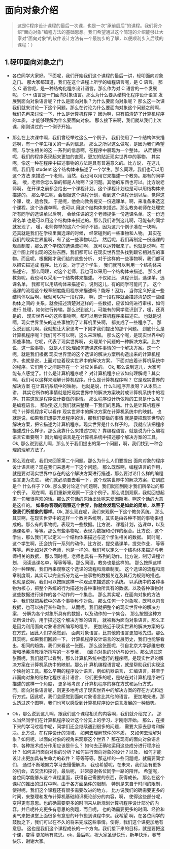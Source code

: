 # 面向对象介绍
> 这是C程序设计课程的最后一次课，也是一次“承前启后”的课程。我们将介绍“面向对象”编程方法的基础思想。我们希望通过这个简短的介绍能够让大家对“面向对象”的软件设计方法有一个最初步的了解，以便顺利步入后续的课程：）
## 1.轻叩面向对象之门
- 各位同学大家好。下面呢，我们开始我们这个课程的最后一讲，轻叩面向对象之门。 那大家都知道，我们在这个课程上所学的编程语言呢，是 C 语言。 那么 C 语言呢，是一种结构化程序设计语言。那么作为对 C 语言的一个发展呢， C++ 语言是一门面向对象语言。那么为什么要从结构化程序设计语言 发展到面向对象语言呢？什么是面向对象？为什么要面向对象呢？ 那么这一次课我们就来讨论一下这个问题。那么在讨论为什么要面向对象这个问题之前啊，我们先再来讨论一下，什么是计算机程序？ 因为啊，只有搞清楚了计算机程序的本质， 才能够理解为什么要面向对象。 那么接下来啊，我们就从我们上次课，刚刚讲过的一个例子开始。

- 那么在上次课中啊，我们曾经举过这么一个例子。 我们使用了一个结构体来描述啊，有一个学生相关的一系列信息。 那么之所以这么做呢，是因为我们希望啊，与学生相关的这 一系列的信息啊，在程序中展现为一个整体。 从而使得呢，我们的程序表现起来更加的直观，更加的贴近现实世界中的事物。 其实呢，像这一种在程序中描述事物的方法是具有普遍意义的。比方说， 在这儿啊，我们用 student 这个结构体来描述了一个学生。那么同理，我们也可以用这个方法 来描述一个老师。当然，我也可以用它来描述一个教务。那有的同学说， 嗳，老师你怎么举的都是人物啊？没问题。其他的东西也可以。比方说老师啊， 在开课之前都会给出一个课程计划。这个课程计划也是可以用结构体来描述的。 那么学生呢，会根据这个课程计划，看到这个课程计划以后，觉得这个课，嗳，适合我。 于是呢，他会向教务提交一份选课单。啊，来准备来选这个课程。这个选课单啊，也可以 用这个结构体来描述。那么教务老师在处理完所有同学的选课单以后啊， 会给任课的这个老师提供一份选课名单。这一份选课名单 也是可以用这个结构体来描述的。那么我们讲到这儿啊，可能有的同学就发现了， 嗳，老师你举的这六个例子不错，因为这六个例子凑在一块啊， 还真就是我们在学校里面选课的时候， 经常碰到的一些事物和人物。 其实在我们的现实世界里啊，有了这一些事物以后， 然后呢，我们再制定一份选课的规章制度，那么这个学校的选课流程啊， 就可以运转起来了。也就是说啊，在这个图上所出现的这些东西，我们都可以 在现实世界里头找到跟它相对应的事物。而且呢，根据刚才我们给的这些分析， 对于这样的一些事物啊，我们都可以把它描述成 程序。比方说，对于这个学生， 我们就可以利用一个结构体来描述它。 那么同理，对这个老师，我也可以采用一个结构体来描述。 那么对教务呢，我也可以采用一个结构体来描述。 不仅如此，课程计划，选课单，选课名单， 我都可以用结构体来描述它。说到这儿，有的同学可能问了。 这个选课的流程这个规章制度能用程序来描述吗？能呀！因为， 当你定义好这一些结构体以后啊，我就可以写一段程序。 啊，这一段程序就会描述清楚这一些结构体之间的 关系。就会描述清楚对这样的一些数据，应该如何进行审核，如何进行 处理，如何进行传输。那么说到这儿，可能有的同学意识到了，嗳，还真是的， 现实世界中的这些事物啊，都可以用计算机程序来描述它。 也就是说啊，现实世界里头的这些事物到了计算机里头啊， 都变成了一些程序了。 那么说到这儿啊，我就想让大家思考一下刚才我们提出的那个问题。 到底什么是计算机程序呢？我们可不可以啊，这么来理解。 那么这个呢，是现实世界中的那些事物。它呢，代表了现实世界啊， 处理某个问题的一种解决方案。比方说，这一些事物， 就是人们处理如何选课这件事情的一个解决方案。这一个呢，就是我们根据 现实世界里的这个选课的解决方案所构造出来的计算机程序。也就是说，上面对应着现实世界中的解决方案， 下面对应着计算机系统中的程序。它们两个之间是存在一个 对应关系的。 Ok, 那么说到这儿，大家可能有点感觉了。什么是计算机程序呢？ 对计算机程序应该如何理解呢？其实啊，我们可以这样来理解计算机程序。什么是计算机程序啊？ 它是现实世界的解决方案 在计算机系统中的映射。 也就是说，什么叫程序开发呀？从本质上讲， 其实它所作的事情就是把现实世界中的解决方案映射成计算机系统中的程序。其实这就是程序设计要做的事情。 那么程序设计所依赖的工具是什么呢？是编程语言。 那说到这儿我们就来整理一下我们的思路。什么是计算机程序呢？计算机程序可以看作 现实世界中的解决方案在计算机系统中的映射。 也就是说，如果我们想要开发程序的话，那我们要做的事情 就是要把现实世界的解决方案，把它描述为计算机程序。现实世界是什么样子的， 我就应该把程序描述成什么样子。那么我靠什么来描述它呢？ 靠编程语言。就是说为什么编程语言它重要啊？ 因为编程语言是在计算机系统中描述那个解决方案的工具。 Ok, 那么说到这儿啊，那么关于我们提出的第一个问题，啊，我们找到一种合理的理解方法了。 

- 那么现在呢，我们来回答第二个问题。那么为什么人们要提出 面向对象的程序设计语言呢？现在我们来思考一下这个问题。 那么既然啊，编程语言的作用，就是要对现实世界中存在的这个解决方案进行描述，那么要讨论什么样的编程语言更为先进， 我们就必须要去看一下，这个现实世界中的解决方案，它到底是个 什么样子？Ok, 那么要讨论这个问题啊，我们就回到刚才我们所举过的那个例子。 现在啊，我们重新来观察一下这个例子。那么说到观察，我就回想起来一句我很喜欢的话。那么这句话的原始出处呢来爱因斯坦。啊这个话的大意是这样的。 **如果你客观的观察这个世界，你就会发现它是如此的简单，以至于像我们所想象的那样**。Ok, 那么现在呢，我们来观察一下这个教务系统。 那么其实啊，在现实世界中的这样一个教务系统啊，其实是由各种不同的事物来组成的。那么有的事物呢，表现为一些数据。比方说， 课程计划，选课单，以及选课名单，等等。那么有些事物呢，表现为数据和动作的组合。比方说，这个学生，那么我们可以定义一个结构体来描述与这个学生相关的数据。 同时呢，这个学生啊，还会执行一系列的动作。比方说，提交选课单，提交作业， 等等等等。再比如对这个老师，也是一样的。我们可以定义一个结构体来描述与老师相关的数据， 那么同时呢，老师也具有一系列的动作。比方说，制订课程计划， 阅读选课名单，等等等等。那么同理，教务也是这样的。 那么按照这样的一种理解，我们再来观察这个选课的流程和规章制度。 这个选课的流程和规章制度啊，其实可以完全拆分为这一些事物的数据关连及其行为规则的描述。 也就是说啊，我们可以按照这样一种观点来描述这个系统。 以系统中的各种事物为核心，把整个系统的行为描述为各种事物所具有的数据，以及各种事物对这些数据进行操作的各个动作的一个集合。 那么其实呢，在面向对象的方法中，我们就把系统中的各个事物称作对象。 那么任何一个对象呢，既可以包含数据，也可以执行某些动作。 从而呢，我们就把整个的现实世界中的解决方案， 分解为各个对象所具有的数据，以及动作的一个集合。 那么按照这种方法所设计的，用于描述这个解决方案的语言， 就被称为面向对象语言。那么正是因为利用面向对象语言所编写的程序， 更加贴近于现实世界的解决方案的存在方式，因此人们才感觉到， 面向对象语言，比其他的语言更加地先进。那么其实呢，如果我们回顾一下， 计算机程序设计语言的发展历史，我们也能够看出，相同的趋势。我们来看这一张图。 那么这张图呢，引自北京大学邵维忠教授和杨芙清教授所撰写的一本专著， 《面向对象的分析与设计》。那么通过这张图呢，我们就可以看到，那么计算机系统中运行的程序啊，是现实世界的解决方案在计算机系统中的映射。那么计 算机编程语言呢，就是帮助我们实现这个映射的工具。那么早期的程序设计语言，例如机器语言， 汇编语言，甚至于非面向对象的结构化程序设计语言， 它们更多的呢，是站在对计算机程序进行描述的这样一个角度， 更多地考虑了计算机程序的存在方式和运行方式。 而，面向对象语言呢，则更多地考虑了现实世界中的解决方案的存在方式和运行方式。因此呢，我们会感觉到面向对象语言比其他的语言， 更加地先进。那么透过这个图啊，我们也可以感受到计算机程序设计语言发展的一种趋势。
- Ok，那么说到这儿啊，跟我们这个课程相关的内容啊，我们就介绍完了。 那么当然同学们在计算机程序设计这个分支上的学习，才刚刚开始。 那么，在接下来的学习过程中呢，同学们还会继续遇到很多的问题， 需要大家去思考和解决。比方说，在程序设计的领域， 如何去理解软件的本质， 又如何去理解对象？如何呢，以面向对象的视角来观察这个世界？ 那在现有的面向对象语言中，各种技术成分作用应该是什么？ 如何去正确地运用这些成分进行程序设计？ 如何进行面向对象的分析？如何进行面向对象的设计？以及， 如何才能设计出更加具有生命力的软件？ 等等等等。那这样的一些问题呢，就需要同学们， 通过不断地努力学习去慢慢解决。 我也希望呢，在未来，我们会有更多的机会，去交流和探讨。最后呢， 非常感谢各位同学一路的陪伴。 希望呢，各位同学能够从这个课程里面，获得自己需要的东西，获得成长。 那么在这个课程的推出的过程中啊，由于各方面条件的限制， 特别是来自于时间的限制，使得呢，我们这个课程还有很多需要改进的地方。 比方说我们的确需要更多的时间，来整理和发布计算机基础知识概论部分的内容，啊， 使得这些部分呢，变得更有意思。也的确需要更多的时间来从新规划计算机程序设计部分的内容。并且呢补充更多有意思的例题，而且呢， 也的确需要更多的时间、经验和勇气来把课堂上面很多有意思的环节搬到课程中来。我希望 啊，在各位同学的鼓励之下，我们可以在不久的将来完成这些事情。使得，我们这个课更加地有意思。 这也是我们这个课程成长的一个方向。我们接下来的目标，就是要把这个课，变得 更加地有意思。ok，最后呢，祝大家圣诞快乐，新年快乐，春节快乐，谢谢大家。 